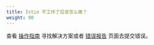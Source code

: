 ```yaml
---
title: Istio 不工作了应该怎么做？
weight: 90
---
```


查看 [操作指南](/help/ops/) 寻找解决方案或者 [错误报告](/about/bugs/) 页面去提交错误。
